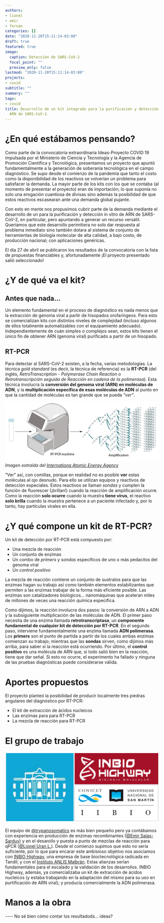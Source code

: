 ```yaml
---
authors:
- lionel
- emir
- fernan
categories: []
date: "2020-11-20T15:11:14-03:00"
draft: true
featured: true
image:
  caption: Detección de SARS-CoV-2
  focal_point: ""
  preview_only: false
lastmod: "2020-11-20T15:11:14-03:00"
projects:
- covid
subtitle: ""
summary: ""
tags:
- covid
title: Desarrollo de un kit integrado para la purificación y detección in vitro de
  ARN de SARS-CoV-2.
---
```


# ¿En qué estábamos pensando?

Como parte de la convocatoria extraordinaria Ideas-Proyecto COVID 19 impulsada por el Ministerio de Ciencia y Tecnología y la Agencia de Promoción Científica y Tecnológica, presentamos un proyecto que apuntó fundamentalmente a la generación de soberanía tecnológica en el campo diagnóstico. Se supo desde el comienzo de la pandemia que tanto el costo como la disponibilidad de los reactivos se volverían un problema para satisfacer la demanda. La mayor parte de los kits con los que se contaba (al momento de presentar el proyecto) eran de importación; lo que suponía no solo una erogación cuantiosa de divisas sino además la posibilidad de que estos reactivos escasearan ante una demanda global pujante.

Con esto en mente nos propusimos cubrir parte de la demanda mediante el desarrollo de un para la purificación y detección in vitro de ARN de SARS-CoV-2, en particular, pero apuntando a generar un recurso versátil. Queríamos que este desarrollo perimitiera no solo dar respuesta al problema inmediato sino también dotara al sistema de conjunto de herramientas de biología molecular de alta calidad, a bajo costo, de producción nacional; con aplicaciones genéricas.

El día 27 de abril se publicaron los resultados de la convocatoria con la lista de propuestas financiables y, afortunadamente ¡El proyecto presentado salió seleccionado!  

# ¿Y de qué va el kit?

## Antes que nada...

Un elemento fundamental en el proceso de diagnóstico es nada menos que la extracción de genoma viral a partir de hisopados orofaríngeos. Para esto se comercializan kits con distintos niveles de complejidad (incluso algunos de ellos totalmente automatizables con el equipamiento adecuado). Independientemente de cuán simples o complejos sean, estos kits tienen el único fin de obtener ARN (genoma viral) purificado a partir de un hisopado.

## RT-PCR

Para detectar al SARS-CoV-2 existen, a la fecha, varias metodologías. La técnica _gold standard_ (es decir, la técnica de referencia) es la **RT-PCR** (del inglés, *RetroTranscription - Polymerase Chain Reaction* o *Retrotranscripción seguida de Reacción en cadena de la polimerasa*). Esta técnica involucra la **conversión del genoma viral (ARN) en moléculas de ADN**, y la **multiplicación específica de esas moléculas de ADN** al punto en que la cantidad de moléculas es tan grande que se pueda *"ver"*. 

[![RT-PCR](rt_amplification.png)](https://iaea.org/bulletin/infectious-diseases/how-is-the-covid-19-virus-detected-using-real-time-rt-pcr)
_Imagen extraída del [Internationa Atomic Energy Agency](iaea.org/bulletin/infectious-diseases/how-is-the-covid-19-virus-detected-using-real-time-rt-pcr)_

"Ver" así, con comillas, porque en realidad no es posible **ver** estas moléculas al ojo desnudo. Para ello se utilizan equipos y reactivos de detección especiales. Estos reactivos se llaman *sondas* y cumplen la función de fluorescer (¡brillan!) cuando la reacción de amplificación ocurre. Como la reacción **solo ocurre** cuando la muestra **tiene virus**, el reactivo **solo brilla** cuando la muestra pertenece a un paciente infectado y, por lo tanto, hay partículas virales en ella.

# ¿Y qué compone un kit de RT-PCR?

Un kit de detección por RT-PCR está compuesto por:

- Una mezcla de reacción
- Un conjunto de enzimas
- Un combo de *primers* y *sondas* específicos de uno o más pedacitos del genoma viral
- Un *control positivo*

La mezcla de reacción contiene un conjunto de sustratos para que las enzimas hagan su trabajo así como también elementos estabilizantes que permiten a las enzimas trabajar de la forma más eficiente posible. Las enzimas son catalizadores biológicos... nanomáquinas que aceleran miles de millones de veces una reacción química específica. 

Como dijimos, la reacción involucra dos pasos: la conversión de ARN a ADN y la subsiguiente multiplicación de las moléculas de ADN. El primer paso necesita de una enzima llamada **retrotranscriptasa**, un **componente fundamental de cualquier kit de detección por RT-PCR**. En el segundo paso, interviene fundamentalmente una enzima llamada **ADN polimerasa**. Los **primers** son el punto de partida a partir de los cuales ambas enzimas comienzan su trabajo; mientras que las **sondas** sirven, como dijimos más arriba, para saber si la reacción está ocurriendo. Por último, el **control positivo** es una molécula de ARN que, si todo salió bien en la reacción, tiene que dar señal. Si esto no ocurre, el experimento ha fallado y ninguna de las pruebas diagnósticas puede considerarse válida. 

# Aportes propuestos 

El proyecto planteó la posibilidad de producir localmente tres piedras angulares del diagnóstico por RT-PCR: 

- El kit de extracción de ácidos nucleicos
- Las enzimas para para RT-PCR
- La mezcla de reacción para RT-PCR

# El grupo de trabajo

![Grupo](grupo.png)

El equipo de [@trypanosomatics](/authors/trypanosomatics/) es más bien pequeño pero ya contábamos con experiencia en producción de enzimas recombinantes ([@Emir Salas-Sarduy](/authors/emir/)) y en el desarollo y puesta a punto de mezclas de reacción para qPCR ([@Lionel Uran L.](/authors/lionel)). Desde el comienzo supimos que esto no sería suficiente, por lo que para encarar este ambisioso objetivo nos asociamos con [INBIO Highway](https://www.inbiohw.com.ar/), una empresa de base bioctecnológica radicada en Tandil; y con el [Instituto ANLIS Malbrán](http://anlis.gov.ar/). Estas alianzas serían fundamentales para el escalado y la validación de los desarrollos. INBIO Highway, además, ya comercializaba un kit de extracción de ácidos nucleicos (y estaba trabajando en la adaptación del mismo para su uso en purtificación de ARN viral); y producía comercialmente la ADN polimerasa.

# Manos a la obra

---- No sé bien cómo contar los resultadods... ideas? 
